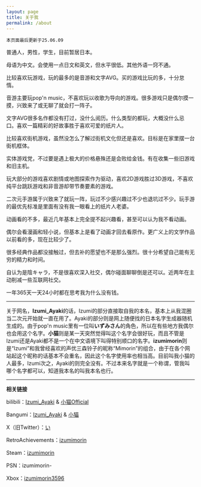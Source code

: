 ```yaml
---
layout: page
title: 关于我
permalink: /about
---
```


`本页面最后更新于25.06.09`

普通人，男性，学生，目前暂居日本。

母语为中文。会使用一点日文和英文，但水平很低。其他外语一窍不通。

比较喜欢玩游戏，玩的最多的是音游和文字AVG。买的游戏比玩的多，十分怠惰。

音游主要玩pop'n music，不喜欢玩以收歌为导向的游戏。很多游戏只是偶尔摸一摸，兴致来了或无聊了就会打一阵子。

文字AVG很多名作都没有打过，没什么阅历。什么类型的都玩，大概没什么忌口。喜欢一篇精彩的好故事胜于喜欢可爱的纸片人。

比较喜欢街机游戏，虽然没怎么了解过街机文化但还是喜欢。目标是在家里摆一台街机框体。

实体游戏党，不过要是遇上极大的价格悬殊还是会败给金钱。有在收集一些旧游戏和旧主机。

玩大部分的游戏喜欢剧情或地图探索作为驱动，喜欢2D游戏胜过3D游戏，不喜欢纯平台跳跃游戏和非音游却带节奏要素的游戏。

二次元手游属于兴致来了就玩一阵，玩过不少感兴趣过不少也退坑过不少。玩手游的最优先标准是里面有没有我一眼看上的纸片人老婆。

动画看的不多，最近几年基本上完全提不起兴趣看，甚至可以认为我不看动画。

偶尔会看漫画和轻小说，但基本上是看了动画才回去看原作。更广义上的文学作品以前看的多，现在比较少了。

很多经典作品都没接触过，但去补的愿望也不是那么强烈。很十分希望自己能有无穷的精力和时间。

自认为是陰キャラ，不是很喜欢深入社交，偶尔碰面聊聊倒是还可以。近两年在主动削减一些互联网社交。

一年365天一天24小时都在思考我为什么没有钱。 

---

关于网名，**Izumi_Ayaki**的话，Izumi的部分直接取自我的本名，基本上从我混圈当二次元开始就一直在用了。Ayaki的部分则是网上随便找的日本名字生成器随机生成的。由于pop'n music里有一位叫**いずみさん**的角色，所以在有些地方我偶尔也会用这个名字。**小猫**则是某一天突然觉得叫这个名字会很好玩，而且不管是Izumi还是Ayaki都不是一个在中文语境下叫得特别顺口的名字。**izumimorin**则是“Izumi”和我曾经喜欢的声优三森铃子的昵称“Mimorin”的组合，由于在各个网站起这个昵称的话基本不会重名，因此这个名字使用率也相当高。目前叫我小猫的人最多，Izumi次之，Ayaki的则完全没有。不过本来名字就是一个称谓，管我叫哪个名字都可以，知道我本名的叫我本名也行。

---

**相关链接**

bilibili：[Izumi_Ayaki](https://space.bilibili.com/22617205) & [小猫Official](https://space.bilibili.com/613745004)

Bangumi：[Izumi_Ayaki](https://bangumi.tv/user/izumimorin) & [小猫](https://bangumi.tv/user/izumimorin0) 

X（旧Twitter）：[い](https://x.com/_iill_illi_iil_)

RetroAchievements：[izumimorin](https://retroachievements.org/user/izumimorin)

Steam：[izumimorin](https://steamcommunity.com/id/izumimorin/)

PSN：izumimorin-

Xbox：[izumimorin3596](https://www.xbox.com/ja-JP/play/user/izumimorin3596)
